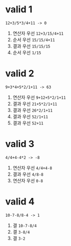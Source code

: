 # valid 1

```
12+3/5*3/4+11 -> 0
```

1. 연산자 우선 `12+3/15/4+11`
1. 순서 우선 `15/15/4+11`
1. 결과 우선 `15/15/15`
1. 순서 우선 `1/15`


# valid 2

```
9+3*4+5*2/1+11 -> 63
```

1. 연산자 우선 `9+12+5*2/1+11`
1. 결과 우선 `21+5*2/1+11`
1. 결과 우선 `26*2/1+11`
1. 결과 우선 `52/1+11`
1. 결과 우선 `52+11`


# valid 3

```
4/4+4-4*2 -> -8
```

1. 연산자 우선 `4/4+4-8`
1. 결과 우선 `4/8-8`
1. 연산자 우선 `0-8`


# valid 4

```
10-7-8/8-4 -> 1
```

1. 결 `10-7-8/4`
1. 결 `3-8/4`
1. 결 `3-2`
